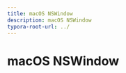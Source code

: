 ```yaml
---
title: macOS NSWindow  
description: macOS NSWindow 
typora-root-url: ../
---
```


# macOS NSWindow



